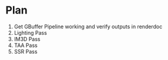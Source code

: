 # Plan

1. Get GBuffer Pipeline working and verify outputs in renderdoc
2. Lighting Pass
3. IM3D Pass
3. TAA Pass
4. SSR Pass